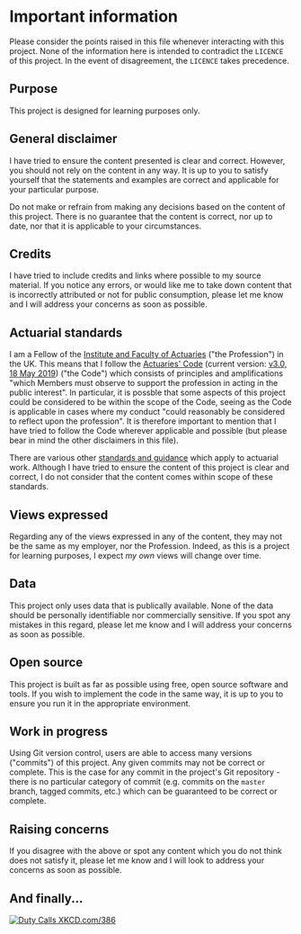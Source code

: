 # Important information
Please consider the points raised in this file whenever interacting with this project. None of the information here is intended to contradict the `LICENCE` of this project. In the event of disagreement, the `LICENCE` takes precedence.

## Purpose
This project is designed for learning purposes only.

## General disclaimer
I have tried to ensure the content presented is clear and correct. However, you should not rely on the content in any way. It is up to you to satisfy yourself that the statements and examples are correct and applicable for your particular purpose.

Do not make or refrain from making any decisions based on the content of this project. There is no guarantee that the content is correct, nor up to date, nor that it is applicable to your circumstances.

## Credits
I have tried to include credits and links where possible to my source material. If you notice any errors, or would like me to take down content that is incorrectly attributed or not for public consumption, please let me know and I will address your concerns as soon as possible.

## Actuarial standards
I am a Fellow of the [Institute and Faculty of Actuaries](https://www.actuaries.org.uk/) ("the Profession") in the UK. This means that I follow the [Actuaries' Code](#https://www.actuaries.org.uk/upholding-standards/standards-and-guidance/actuaries-code) (current version: [v3.0, 18 May 2019](https://www.actuaries.org.uk/system/files/field/document/Revised%20Actuaries%27%20Code%20FINAL.pdf)) ("the Code") which consists of principles and amplifications "which Members must observe to support the profession in acting in the public interest". In particular, it is possble that some aspects of this project could be considered to be within the scope of the Code, seeing as the Code is applicable in cases where my conduct "could reasonably be considered to reflect upon the profession". It is therefore important to mention that I have tried to follow the Code wherever applicable and possible (but please bear in mind the other disclaimers in this file). 

There are various other [standards and guidance](#https://www.actuaries.org.uk/upholding-standards/standards-and-guidance) which apply to actuarial work. Although I have tried to ensure the content of this project is clear and correct, I do not consider that the content comes within scope of these standards.

## Views expressed
Regarding any of the views expressed in any of the content, they may not be the same as my employer, nor the Profession. Indeed, as this is a project for learning purposes, I expect *my own* views will change over time. 

## Data
This project only uses data that is publically available. None of the data should be personally identifiable nor commercially sensitive. If you spot any mistakes in this regard, please let me know and I will address your concerns as soon as possible. 

## Open source
This project is built as far as possible using free, open source software and tools. If you wish to implement the code in the same way, it is up to you to ensure you run it in the appropriate environment. 

## Work in progress
Using Git version control, users are able to access many versions ("commits") of this project. Any given commits may not be correct or complete. This is the case for any commit in the project's Git repository - there is no particular category of commit (e.g. commits on the `master` branch, tagged commits, etc.) which can be guaranteed to be correct or complete.

## Raising concerns
If you disagree with the above or spot any content which you do not think does not satisfy it, please let me know and I will look to address your concerns as soon as possible. 

## And finally...
[![](https://imgs.xkcd.com/comics/duty_calls.png "Duty Calls XKCD.com/386")](https://xkcd.com/386/)
